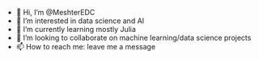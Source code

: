 - 👋 Hi, I’m @MeshterEDC
- 👀 I’m interested in data science and AI
- 🌱 I’m currently learning mostly Julia
- 💞️ I’m looking to collaborate on machine learning/data science projects
- 📫 How to reach me: leave me a message

<!---
MeshterEDC/MeshterEDC is a ✨ special ✨ repository because its `README.md` (this file) appears on your GitHub profile.
You can click the Preview link to take a look at your changes.
--->
